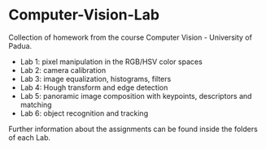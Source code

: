 # Computer-Vision-Lab
Collection of homework from the course Computer Vision - University of Padua.

- Lab 1: pixel manipulation in the RGB/HSV color spaces
- Lab 2: camera calibration
- Lab 3: image equalization, histograms, filters
- Lab 4: Hough transform and edge detection
- Lab 5: panoramic image composition with keypoints, descriptors and matching
- Lab 6: object recognition and tracking

Further information about the assignments can be found inside the folders of each Lab.
